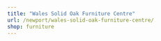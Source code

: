 ```yaml
---
title: "Wales Solid Oak Furniture Centre"
url: /newport/wales-solid-oak-furniture-centre/
shop: furniture
---
```


